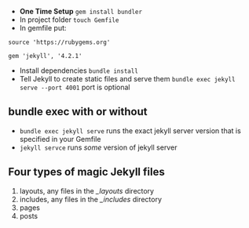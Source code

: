 - **One Time Setup** `gem install bundler`
- In project folder `touch Gemfile`
- In gemfile put: 
```
source 'https://rubygems.org'

gem 'jekyll', '4.2.1'
```
- Install dependencies `bundle install`
- Tell Jekyll to create static files and serve them `bundle exec jekyll serve --port 4001` port is optional

## bundle exec with or without
- `bundle exec jekyll serve` runs the exact jekyll server version that is specified in your Gemfile
- `jekyll servce` runs _some_ version of jekyll server

## Four types of magic Jekyll files
1. layouts, any files in the *_layouts* directory
2. includes, any files in the *_includes* directory
3. pages
4. posts